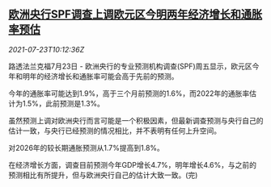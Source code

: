 <!--1627036262000-->
[欧洲央行SPF调查上调欧元区今明两年经济增长和通胀率预估](https://cn.reuters.com/article/eu-ecb-spf-gdp-inflation-0723-idCNKBS2ET0WB)
------

<div><i>2021-07-23T10:12:36Z</i></div><p>路透法兰克福7月23日 - 欧洲央行的专业预测机构调查(SPF)周五显示，欧元区今年和明年的经济增长和通胀率可能会高于先前的预测。</p><p>今年的通胀率可能达到1.9%，高于三个月前预测的1.6%，而2022年的通胀率估计为1.5%，此前预测是1.3%。</p><p>虽然预测上调对欧洲央行而言可能是一个积极因素，但最新调查预测与央行自己的估计一致，与央行已经预测的情况相比，并不表明有任何上升空间。</p><p>对2026年的较长期通胀预测从1.7%提高到1.8%。</p><p>在经济增长方面，调查目前预测今年GDP增长4.7%，明年增长4.6%，与之前的预测相比有所提升，但与欧洲央行自己的估计大致一致。(完)</p>
